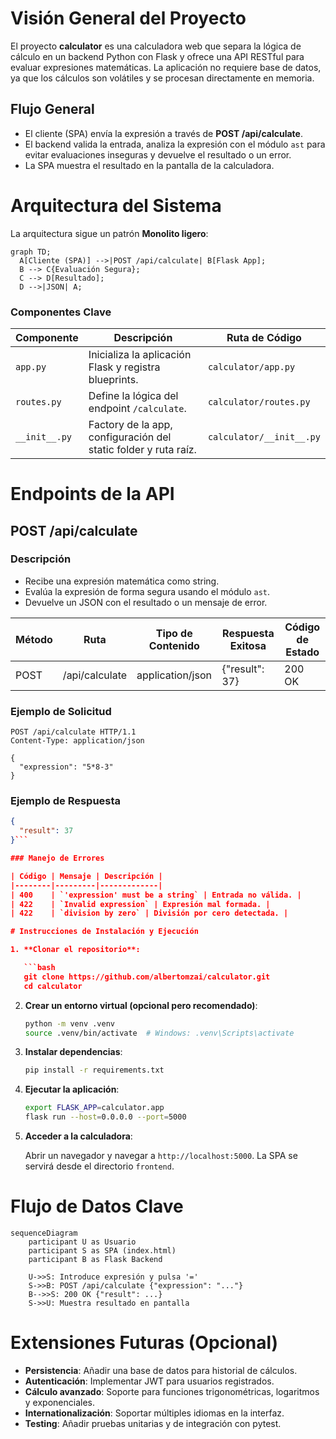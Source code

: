 # Visión General del Proyecto

El proyecto **calculator** es una calculadora web que separa la lógica de cálculo en un backend Python con Flask y ofrece una API RESTful para evaluar expresiones matemáticas. La aplicación no requiere base de datos, ya que los cálculos son volátiles y se procesan directamente en memoria.

## Flujo General

- El cliente (SPA) envía la expresión a través de **POST /api/calculate**.
- El backend valida la entrada, analiza la expresión con el módulo `ast` para evitar evaluaciones inseguras y devuelve el resultado o un error.
- La SPA muestra el resultado en la pantalla de la calculadora.

# Arquitectura del Sistema

La arquitectura sigue un patrón **Monolito ligero**:

```mermaid
graph TD;
  A[Cliente (SPA)] -->|POST /api/calculate| B[Flask App];
  B --> C{Evaluación Segura};
  C --> D[Resultado];
  D -->|JSON| A;
```

### Componentes Clave

| Componente | Descripción | Ruta de Código |
|------------|-------------|----------------|
| `app.py`   | Inicializa la aplicación Flask y registra blueprints. | `calculator/app.py` |
| `routes.py`| Define la lógica del endpoint `/calculate`. | `calculator/routes.py` |
| `__init__.py` | Factory de la app, configuración del static folder y ruta raíz. | `calculator/__init__.py` |

# Endpoints de la API

## POST /api/calculate

### Descripción
- Recibe una expresión matemática como string.
- Evalúa la expresión de forma segura usando el módulo `ast`.
- Devuelve un JSON con el resultado o un mensaje de error.

| Método | Ruta | Tipo de Contenido | Respuesta Exitosa | Código de Estado |
|--------|------|-------------------|--------------------|------------------|
| POST   | /api/calculate | application/json | {"result": 37} | 200 OK |

### Ejemplo de Solicitud

```http
POST /api/calculate HTTP/1.1
Content-Type: application/json

{
  "expression": "5*8-3"
}
```

### Ejemplo de Respuesta

```json
{
  "result": 37
}```

### Manejo de Errores

| Código | Mensaje | Descripción |
|--------|---------|-------------|
| 400    | `'expression' must be a string` | Entrada no válida. |
| 422    | `Invalid expression` | Expresión mal formada. |
| 422    | `division by zero` | División por cero detectada. |

# Instrucciones de Instalación y Ejecución

1. **Clonar el repositorio**:

   ```bash
   git clone https://github.com/albertomzai/calculator.git
   cd calculator
   ```

2. **Crear un entorno virtual (opcional pero recomendado)**:

   ```bash
   python -m venv .venv
   source .venv/bin/activate  # Windows: .venv\Scripts\activate
   ```

3. **Instalar dependencias**:

   ```bash
   pip install -r requirements.txt
   ```

4. **Ejecutar la aplicación**:

   ```bash
   export FLASK_APP=calculator.app
   flask run --host=0.0.0.0 --port=5000
   ```

5. **Acceder a la calculadora**:

   Abrir un navegador y navegar a `http://localhost:5000`. La SPA se servirá desde el directorio `frontend`.

# Flujo de Datos Clave

```mermaid
sequenceDiagram
    participant U as Usuario
    participant S as SPA (index.html)
    participant B as Flask Backend

    U->>S: Introduce expresión y pulsa '='
    S->>B: POST /api/calculate {"expression": "..."}
    B-->>S: 200 OK {"result": ...}
    S->>U: Muestra resultado en pantalla
```

# Extensiones Futuras (Opcional)

- **Persistencia**: Añadir una base de datos para historial de cálculos.
- **Autenticación**: Implementar JWT para usuarios registrados.
- **Cálculo avanzado**: Soporte para funciones trigonométricas, logaritmos y exponenciales.
- **Internationalización**: Soportar múltiples idiomas en la interfaz.
- **Testing**: Añadir pruebas unitarias y de integración con pytest.